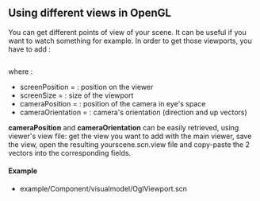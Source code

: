 Using different views in OpenGL
-------------------------------

You can get different points of view of your scene. It can be useful if
you want to watch something for example. In order to get those
viewports, you have to add :

```xml
```

where :

-   screenPosition = : position on the viewer
-   screenSize = : size of the viewport
-   cameraPosition = : position of the camera in eye's space
-   cameraOrientation = : camera's orientation (direction and
    up vectors)

**cameraPosition** and **cameraOrientation** can be easily retrieved,
using viewer's view file: get the view you want to add with the main
viewer, save the view, open the resulting yourscene.scn.view file and
copy-paste the 2 vectors into the corresponding fields.

#### Example

-   example/Component/visualmodel/OglViewport.scn

